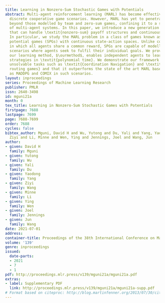 ```yaml
---
title: Learning in Nonzero-Sum Stochastic Games with Potentials
abstract: Multi-agent reinforcement learning (MARL) has become effective in tackling
  discrete cooperative game scenarios. However, MARL has yet to penetrate settings
  beyond those modelled by team and zero-sum games, confining it to a small subset
  of multi-agent systems. In this paper, we introduce a new generation of MARL learners
  that can handle \textit{nonzero-sum} payoff structures and continuous settings.
  In particular, we study the MARL problem in a class of games known as stochastic
  potential games (SPGs) with continuous state-action spaces. Unlike cooperative games,
  in which all agents share a common reward, SPGs are capable of modelling real-world
  scenarios where agents seek to fulfil their individual goals. We prove theoretically
  our learning method, $\ourmethod$, enables independent agents to learn Nash equilibrium
  strategies in \textit{polynomial time}. We demonstrate our framework tackles previously
  unsolvable tasks such as \textit{Coordination Navigation} and \textit{large selfish
  routing games} and that it outperforms the state of the art MARL baselines such
  as MADDPG and COMIX in such scenarios.
layout: inproceedings
series: Proceedings of Machine Learning Research
publisher: PMLR
issn: 2640-3498
id: mguni21a
month: 0
tex_title: Learning in Nonzero-Sum Stochastic Games with Potentials
firstpage: 7688
lastpage: 7699
page: 7688-7699
order: 7688
cycles: false
bibtex_author: Mguni, David H and Wu, Yutong and Du, Yali and Yang, Yaodong and Wang,
  Ziyi and Li, Minne and Wen, Ying and Jennings, Joel and Wang, Jun
author:
- given: David H
  family: Mguni
- given: Yutong
  family: Wu
- given: Yali
  family: Du
- given: Yaodong
  family: Yang
- given: Ziyi
  family: Wang
- given: Minne
  family: Li
- given: Ying
  family: Wen
- given: Joel
  family: Jennings
- given: Jun
  family: Wang
date: 2021-07-01
address:
container-title: Proceedings of the 38th International Conference on Machine Learning
volume: '139'
genre: inproceedings
issued:
  date-parts:
  - 2021
  - 7
  - 1
pdf: http://proceedings.mlr.press/v139/mguni21a/mguni21a.pdf
extras:
- label: Supplementary PDF
  link: http://proceedings.mlr.press/v139/mguni21a/mguni21a-supp.pdf
# Format based on citeproc: http://blog.martinfenner.org/2013/07/30/citeproc-yaml-for-bibliographies/
---
```

